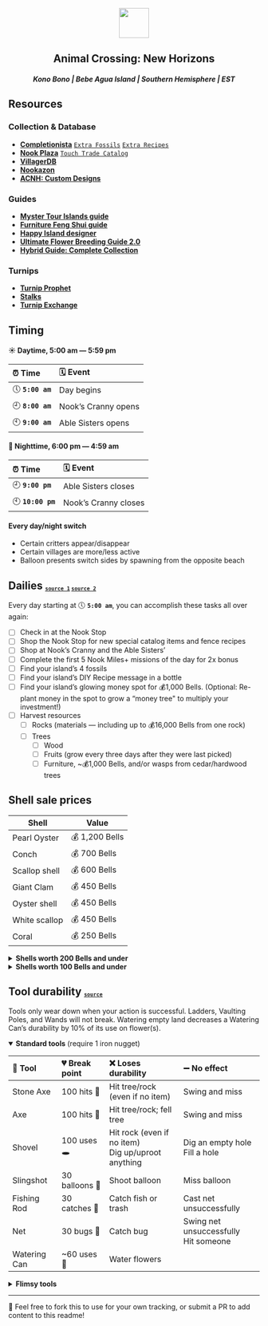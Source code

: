 <p align="center">
  <img src="https://user-images.githubusercontent.com/221550/78463601-b452d000-76ac-11ea-85b6-fa5f50e33d2d.png" width="60" height="60">
  <h2 align="center">
    Animal Crossing: New Horizons
  </h2>
  <h5 align="center">Kono Bono | Bebe Agua Island | Southern Hemisphere | EST</h5>

## Resources

### Collection & Database
* [**Completionista**](https://completionista.com/) [`Extra Fossils`](https://completionista.com/share/fossils/226) [`Extra Recipes`](https://completionista.com/share/recipes/226)
* [**Nook Plaza**](https://nookplaza.net/) [`Touch Trade Catalog`](https://nookplaza.net/lists/44)
* [**VillagerDB**](https://villagerdb.com/)
* [**Nookazon**](http://nookazon.com)
* [**ACNH: Custom Designs**](https://nooksisland.com/designs)

### Guides
* [**Myster Tour Islands guide**](https://wuffs.org/acnh/mysterytour.html)
* [**Furniture Feng Shui guide**](https://www.metabomb.net/animal-crossing/gameplay-guides/animal-crossing-new-horizons-feng-shui-how-to-decorate-your-room)
* [**Happy Island designer**](https://eugeneration.github.io/HappyIslandDesigner/)
* [**Ultimate Flower Breeding Guide 2.0**](https://www.reddit.com/r/ac_newhorizons/comments/g24byu/i_made_a_new_visual_flower_guide_from_the/?utm_medium=android_app&utm_source=share)
* [**Hybrid Guide: Complete Collection**](https://imgur.com/gallery/YOEENYN)

### Turnips
* [**Turnip Prophet**](https://turnipprophet.io/)
* [**Stalks**](https://stalks.io/)
* [**Turnip Exchange**](https://turnip.exchange/)


## Timing

#### ☀️ Daytime, 5:00 am — 5:59 pm
| ⏰ Time | 🗓️ Event |
| :--- | :--- | 
| 🕔 **`5:00 am`** | Day begins |
| 🕘 **`8:00 am`** | Nook’s Cranny opens |
| 🕙 **`9:00 am`** | Able Sisters opens |

#### 🌙 Nighttime, 6:00 pm — 4:59 am
| ⏰ Time | 🗓️ Event |
| :--- | :--- | 
| 🕘 **`9:00 pm`** | Able Sisters closes |
| 🕙 **`10:00 pm`** | Nook’s Cranny closes |

#### Every day/night switch
* Certain critters appear/disappear
* Certain villages are more/less active
* Balloon presents switch sides by spawning from the opposite beach

## Dailies <sub><sup><sub>[`source 1`](https://www.polygon.com/animal-crossing-new-horizons-switch-acnh-guide/2020/3/20/21162973/day-dailies-fossils-money-rock-bells-furniture) [`source 2`](https://c.eev.ee/acnh-companion/#tips)</sub></sup></sub>
Every day starting at 🕔 **`5:00 am`**, you can accomplish these tasks all over again:

* [ ] Check in at the Nook Stop 
* [ ] Shop the Nook Stop for new special catalog items and fence recipes
* [ ] Shop at Nook’s Cranny and the Able Sisters’
* [ ] Complete the first 5 Nook Miles+ missions of the day for 2x bonus
* [ ] Find your island’s 4 fossils
* [ ] Find your island’s DIY Recipe message in a bottle
* [ ] Find your island’s glowing money spot for 💰1,000 Bells. (Optional: Re-plant money in the spot to grow a “money tree" to multiply your investment!)
* [ ] Harvest resources
  * [ ] Rocks (materials — including up to 💰16,000 Bells from one rock)
  * [ ] Trees
    * [ ] Wood
    * [ ] Fruits (grow every three days after they were last picked)
    * [ ] Furniture, ~💰1,000 Bells, and/or wasps from cedar/hardwood trees
    
## Shell sale prices
| Shell | Value |
| --- | --- |
| Pearl Oyster | 💰 1,200 Bells |
| Conch	| 💰 700 Bells |
| Scallop shell	| 💰 600 Bells |
| Giant Clam	| 💰 450 Bells |
| Oyster shell	| 💰 450 Bells |
| White scallop	| 💰 450 Bells |
| Coral	| 💰 250 Bells |

<details>
  <summary>
    <strong>Shells worth 200 Bells and under</strong>
  </summary>
  
  | Shell | Value |
  | --- | --- |
  | Sea Snail	| 💰 180 Bells |
  | Venus comb	| 💰 150 Bells |
  | Sand dollar	| 💰 120 Bells |
</details>


<details>
  <summary>
    <strong>Shells worth 100 Bells and under</strong>
  </summary>
  
  | Shell | Value |
  | --- | --- |
  | Manila Clam	| 💰 100 Bells |
  | Cowries	| 💰 60 Bells |
  | Porceletta	| 💰 30 Bells |
</details>

## Tool durability <sub><sup><sub>[`source`](https://www.polygon.com/animal-crossing-new-horizons-switch-acnh-guide/2020/3/31/21194209/durability-list-broken-breaking-shovel-axe-fishing-rod-watering-can-slingshot-bug-net)</sub></sup></sub>

Tools only wear down when your action is successful. Ladders, Vaulting Poles, and Wands will not break. Watering empty land decreases a Watering Can’s durability by 10% of its use on flower(s).

<details open>
  <summary>
    <strong>Standard tools</strong> (require 1 iron nugget)
  </summary>

| 🧰 Tool | 💔 Break point | ❌ Loses durability | ➖ No effect |
| :--- | :--- | :--- | :--- |
| Stone Axe | 100 hits 🌲 | Hit tree/rock (even if no item) | Swing and miss |
| Axe | 100 hits 🌲 | Hit tree/rock; fell tree | Swing and miss |
| Shovel | 100 uses 🕳 | Hit rock (even if no item)<br>Dig up/uproot anything | Dig an empty hole<br>Fill a hole |
| Slingshot | 30 balloons 🎈 | Shoot balloon | Miss balloon |
| Fishing Rod | 30 catches 🐠 | Catch fish or trash |  Cast net unsuccessfully |
| Net | 30 bugs 🐛 | Catch bug | Swing net unsuccessfully<br>Hit someone |
| Watering Can | ~60 uses 🌷 | Water flowers |  |
</details>

<details>
  <summary>
    <strong>Flimsy tools</strong>
  </summary>
  
| 🧰 Tool | ⚰️ Break point | ❌ Loses durability | ➖ No effect |
| :--- | :--- | :--- | :--- |
| Flimsy Axe | 40 hits 🌲 | Hit tree/rock (even if no item) | Swing and miss |
| Flimsy shovel | 40 uses 🕳 | Hit rock (even if no item)<br>Dig up/uproot anything | Dig an empty hole<br>Fill a hole |
| Flimsy Fishing Rod | 10 catches 🐠 | Catch fish or trash | Cast net unsuccessfully |
| Flimsy Net | 10 bugs 🐛 | Catch bug | Swing net unsuccessfully<br>Hit someone |
| Flimsy Watering Can | ~20 uses 🌷 | Water flowers |  |
</details>

---

💖 Feel free to fork this to use for your own tracking, or submit a PR to add content to this readme!
